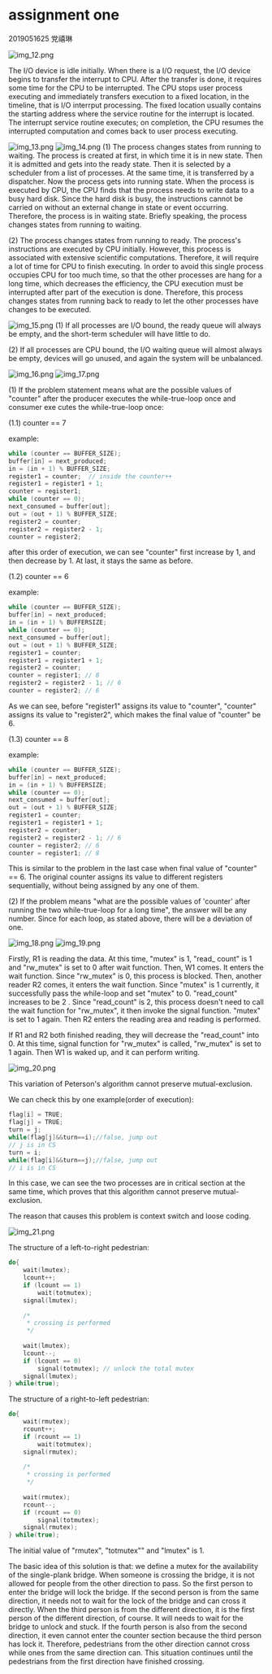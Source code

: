 # assignment one
2019051625 党禧琳

![img_12.png](img_12.png)

The I/O device is idle initially. When there is a I/O request,
the I/O device begins to transfer the interrupt to CPU. 
After the transfer is done, it requires some time for the CPU to be
interrupted. The CPU stops user process executing and immediately
transfers execution to a fixed location, in the timeline, that is
I/O interrput processing. The fixed location usually contains the
starting address where the service routine for the interrupt is located.
The interrupt service routine executes; on completion, the CPU resumes
the interrupted computation and comes back to user process executing.

![img_13.png](img_13.png)
![img_14.png](img_14.png)
(1) 
The process changes states from running to waiting.
The process is created at first, in which time it is in new state.
Then it is admitted and gets into the ready state. Then it is selected
by a scheduler from a list of processes. At the same time, it is transferred
by a dispatcher. Now the process gets into running state. When the process
is executed by CPU, the CPU finds that the process needs to write data
to a busy hard disk. Since the hard disk is busy, the instructions cannot
be carried on without an external change in state or event occurring.
Therefore, the process is in waiting state. Briefly speaking, the process changes
states from running to waiting.

(2)
The process changes states from running to ready.
The process's instructions are executed by CPU initially. 
However, this process is associated with extensive scientific computations.
Therefore, it will require a lot of time for CPU to finish executing.
In order to avoid this single process occupies CPU for too much time,
so that the other processes are hang for a long time, which decreases
the efficiency, the CPU execution must be interrupted after part
of the execution is done.
Therefore, this process changes states from running back to ready to
 let the other processes have changes to be executed.

![img_15.png](img_15.png)
(1)
If all processes are I/O bound, the ready queue will always be empty,
and the short-term scheduler will have little to do.

(2)
If all processes are CPU bound, the I/O waiting queue will almost always
be empty, devices will go unused, and again the system will be unbalanced.

![img_16.png](img_16.png)
![img_17.png](img_17.png)

(1)
If the problem statement means what are the possible values of "counter"
after the producer executes the while-true-loop once and consumer exe
cutes the while-true-loop once:

(1.1) counter == 7

example:
```c++
while (counter == BUFFER_SIZE);
buffer[in] = next_produced;
in = (in + 1) % BUFFER_SIZE;
register1 = counter;  // inside the counter++
register1 = register1 + 1;
counter = register1;
while (counter == 0);
next_consumed = buffer[out];
out = (out + 1) % BUFFER_SIZE;
register2 = counter;
register2 = register2 - 1;
counter = register2;
```

after this order of execution, we can see "counter" first increase by 1,
and then decrease by 1. At last, it stays the same as before.

(1.2) counter == 6

example:
```c++
while (counter == BUFFER_SIZE);
buffer[in] = next_produced;
in = (in + 1) % BUFFERSIZE;
while (counter == 0);
next_consumed = buffer[out];
out = (out + 1) % BUFFER_SIZE;
register1 = counter;
register1 = register1 + 1;
register2 = counter;
counter = register1; // 8
register2 = register2 - 1; // 6
counter = register2; // 6
```

As we can see, before "register1" assigns its value to "counter", 
"counter" assigns its value to "register2", which makes the final
value of "counter" be 6.

(1.3) counter == 8

example:
```c++
while (counter == BUFFER_SIZE);
buffer[in] = next_produced;
in = (in + 1) % BUFFERSIZE;
while (counter == 0);
next_consumed = buffer[out];
out = (out + 1) % BUFFER_SIZE;
register1 = counter;
register1 = register1 + 1;
register2 = counter;
register2 = register2 - 1; // 6
counter = register2; // 6
counter = register1; // 8
```

This is similar to the problem in the last case when final 
value of "counter" == 6. The original counter assigns its value
 to different registers sequentially, without being assigned by
 any one of them.

(2)
If the problem means "what are the possible values of 'counter' after
running the two while-true-loop for a long time", the answer will be
any number. Since for each loop, as stated above, there will be a
deviation of one.

![img_18.png](img_18.png)
![img_19.png](img_19.png)


Firstly, R1 is reading the data. At this time, "mutex" is 1, "read_
count" is 1 and "rw_mutex" is set to 0 after wait function.
Then, W1 comes. It enters the wait function. Since "rw_mutex" is 0,
 this process is blocked. Then, another reader R2 comes, it enters the
 wait function. Since "mutex" is 1 currently, it successfully pass
 the while-loop and set "mutex" to 0. "read_count" increases to be 2
. Since "read_count" is 2, this process doesn't need to call the 
wait function for "rw_mutex", it then invoke the signal function.
"mutex" is set to 1 again. Then R2 enters the reading area and reading
 is performed.

If R1 and R2 both finished reading, they will decrease the "read_count"
 into 0. At this time, signal function for "rw_mutex" is called, 
"rw_mutex" is set to 1 again. Then W1 is waked up, and it can perform writing. 

![img_20.png](img_20.png)

This variation of Peterson's algorithm cannot preserve mutual-exclusion.

We can check this by one example(order of execution):

```c++
flag[i] = TRUE;
flag[j] = TRUE;
turn = j;
while(flag[j]&&turn==i);//false, jump out
// j is in CS
turn = i;
while(flag[i]&&turn==j);//false, jump out
// i is in CS
```

In this case, we can see the two processes are in critical section at the same time,
 which proves that this algorithm cannot preserve mutual-exclusion.

The reason that causes this problem is context switch and loose coding.

![img_21.png](img_21.png)

The structure of a left-to-right pedestrian:
```c++
do{
    wait(lmutex);
    lcount++;
    if (lcount == 1)
        wait(totmutex);
    signal(lmutex);
    
    /*
     * crossing is performed
     */
    
    wait(lmutex);
    lcount--;
    if (lcount == 0)
        signal(totmutex); // unlock the total mutex
    signal(lmutex);
} while(true);
```

The structure of a right-to-left pedestrian:
```c++
do{
    wait(rmutex);
    rcount++;
    if (rcount == 1)
        wait(totmutex);
    signal(rmutex);
    
    /*
     * crossing is performed
     */
    
    wait(rmutex);
    rcount--;
    if (rcount == 0)
        signal(totmutex);
    signal(rmutex);
} while(true);
```

The initial value of "rmutex", "totmutex"" and "lmutex" is 1.

The basic idea of this solution is that: we define a mutex for the
 availability of the single-plank bridge. When someone is crossing
 the bridge, it is not allowed for people from the other direction to
 pass. So the first person to enter the bridge will lock the bridge.
 If the second person is from the same direction, it needs not to 
wait for the lock of the bridge and can cross it directly. When the
 third person is from the different direction, it is the first person
 of the different direction, of course. It will needs to wait for
 the bridge to unlock and stuck. If the fourth person is also from
 the second direction, it even cannot enter the counter section because
 the third person has lock it. Therefore, pedestrians from the other
 direction cannot cross while ones from the same direction can. This 
situation continues until the pedestrians from the first direction
 have finished crossing. 